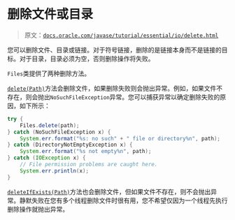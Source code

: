 # 删除文件或目录

> 原文：[`docs.oracle.com/javase/tutorial/essential/io/delete.html`](https://docs.oracle.com/javase/tutorial/essential/io/delete.html)

您可以删除文件、目录或链接。对于符号链接，删除的是链接本身而不是链接的目标。对于目录，目录必须为空，否则删除操作将失败。

`Files`类提供了两种删除方法。

[`delete(Path)`](https://docs.oracle.com/javase/8/docs/api/java/nio/file/Files.html#delete-java.nio.file.Path-)方法会删除文件，如果删除失败则会抛出异常。例如，如果文件不存在，则会抛出`NoSuchFileException`异常。您可以捕获异常以确定删除失败的原因，如下所示：

```java
try {
    Files.delete(path);
} catch (NoSuchFileException x) {
    System.err.format("%s: no such" + " file or directory%n", path);
} catch (DirectoryNotEmptyException x) {
    System.err.format("%s not empty%n", path);
} catch (IOException x) {
    // File permission problems are caught here.
    System.err.println(x);
}

```

[`deleteIfExists(Path)`](https://docs.oracle.com/javase/8/docs/api/java/nio/file/Files.html#deleteIfExists-java.nio.file.Path-)方法也会删除文件，但如果文件不存在，则不会抛出异常。静默失败在您有多个线程删除文件时很有用，您不希望仅因为一个线程先执行删除操作就抛出异常。
